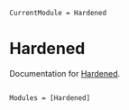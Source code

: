 ```@meta
CurrentModule = Hardened
```

# Hardened

Documentation for [Hardened](https://github.com/sjkelly/Hardened.jl).

```@index
```

```@autodocs
Modules = [Hardened]
```
